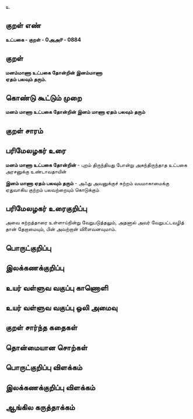 உ

## குறள் எண் 

**உட்பகை - குறள் - 0அஅ௪ - 0884**

## குறள் 

**மனம்மாணா உட்பகை தோன்றின் இனம்மாணா  
ஏதம் பலவும் தரும்.**

## கொண்டு கூட்டும் முறை

**மனம் மாணா உட்பகை தோன்றின் இனம் மாணா ஏதம் பலவும் தரும்**

## குறள் சாரம் 


## பரிமேலழகர் உரை

**மனம் மாணா உட்பகை தோன்றின்** - புறம் திருந்தியது போன்று அகந்திருந்தாத உட்பகை அரசனுக்கு உண்டாவதாயின் 

**இனம் மாணா ஏதம் பலவும் தரும்** - அஃது அவனுக்குச் சுற்றம் வயமாகாமைக்கு ஏதுவாகிய குற்றம் பலவற்றையும் கொடுக்கும்

## பரிமேலழகர் உரைகுறிப்பு   

அவை சுற்றத்தாரை உள்ளாய்நின்று வேறுபடுத்தலும், அதனால் அவர் வேறுபட்டவழித் தான் தேறாமையும், பின் அவற்றான் விளைவனவுமாம்.

## பொருட்குறிப்பு 


## இலக்கணக்குறிப்பு  


## உயர் வள்ளுவ வகுப்பு காணொளி


## உயர் வள்ளுவ வகுப்பு ஒலி அமைவு 

 
## குறள் சார்ந்த கதைகள் 


## தொன்மையான சொற்கள்


## பொருட்குறிப்பு விளக்கம்


## இலக்கணக்குறிப்பு விளக்கம்


## ஆங்கில கருத்தாக்கம் 


